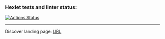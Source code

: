### Hexlet tests and linter status:
[![Actions Status](https://github.com/MityaDementiy/layout-designer-project-lvl1/workflows/hexlet-check/badge.svg)](https://github.com/MityaDementiy/layout-designer-project-lvl1/actions)

___

Discover landing page: [URL](http://silly-locket.surge.sh/)